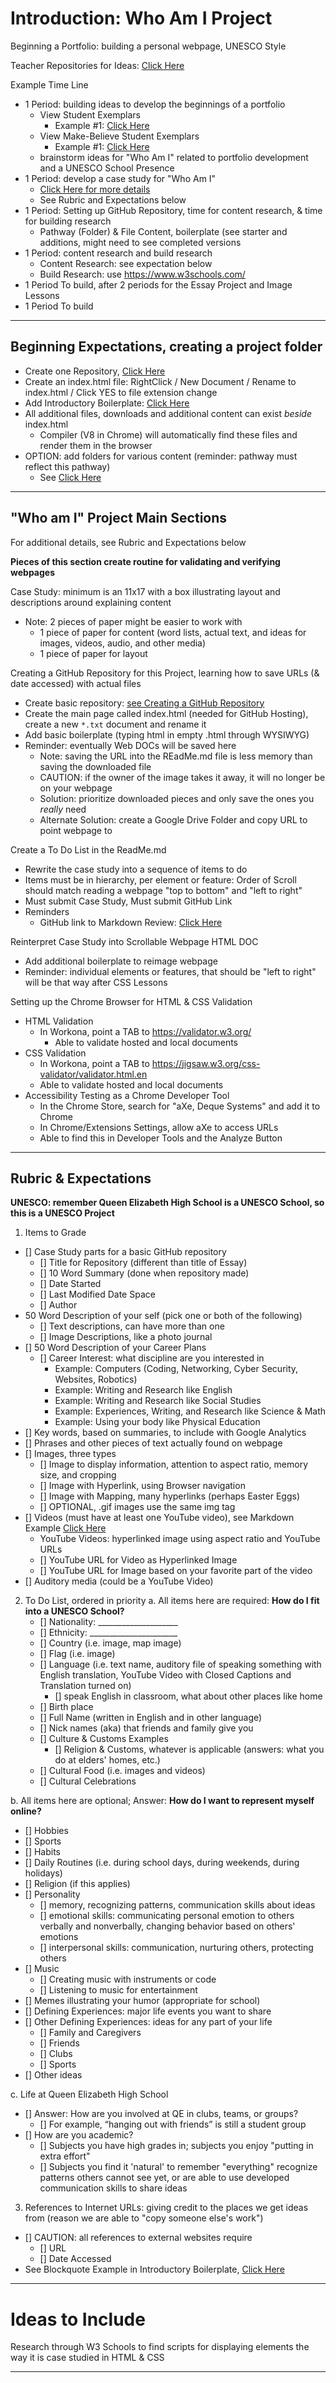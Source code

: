 # Introduction: Who Am I Project
Beginning a Portfolio: building a personal webpage, UNESCO Style

Teacher Repositories for Ideas: <a href="https://github.com/QEHS-Websites/Who-am-I-Exemplar">Click Here</a>

Example Time Line
- 1 Period: building ideas to develop the beginnings of a portfolio
  - View Student Exemplars
    - Example #1: <a href="">Click Here</a>
  - View Make-Believe Student Exemplars
    - Example #1: <a href="">Click Here</a>
  - brainstorm ideas for "Who Am I" related to portfolio development and a UNESCO School Presence
- 1 Period: develop a case study for "Who Am I"
  - <a href="https://github.com/MercersKitchen/Computer-Science-Planning/tree/master/Projects#materials-for-the-final-version-record-as-you-program-your-software">Click Here for more details</a>
  - See Rubric and Expectations below
- 1 Period: Setting up GitHub Repository, time for content research, & time for building research
  - Pathway (Folder) & File Content, boilerplate (see starter and additions, might need to see completed versions
- 1 Period: content research and build research
  - Content Research: see expectation below
  - Build Research: use https://www.w3schools.com/
- 1 Period To build, after 2 periods for the Essay Project and Image Lessons
- 1 Period To build

---

## Beginning Expectations, creating a project folder
- Create one Repository, <a href="https://github.com/MercersKitchen/Computer-Science-Planning/tree/master/Projects/Creating%20a%20GitHub%20Repository">
Click Here</a>
- Create an index.html file: RightClick / New Document / Rename to index.html / Click YES to file extension change
- Add Introductory Boilerplate: <a href="https://github.com/MercersKitchen/Webpages-Sites/tree/master/Introductory%20Boilerplate">Click Here</a>
- All additional files, downloads and additional content can exist *beside* index.html
  - Compiler (V8 in Chrome) will automatically find these files and render them in the browser
- OPTION: add folders for various content (reminder: pathway must reflect this pathway)
  - See <a href="https://github.com/MercersKitchen/Webpages-Sites/tree/master/Creating%20Single%20Page%20Webpage">Click Here</a>

---

## "Who am I" Project Main Sections
For additional details, see Rubric and Expectations below

**Pieces of this section create routine for validating and verifying webpages**

Case Study: minimum is an 11x17 with a box illustrating layout and descriptions around explaining content
- Note: 2 pieces of paper might be easier to work with
  - 1 piece of paper for content (word lists, actual text, and ideas for images, videos, audio, and other media)
  - 1 piece of paper for layout

Creating a GitHub Repository for this Project, learning how to save URLs (& date accessed) with actual files
   - Create basic repository: <a href="https://github.com/MercersKitchen/Computer-Science-Planning/tree/master/Projects/Creating%20a%20GitHub%20Repository">see Creating a GitHub Repository</a>
   - Create the main page called index.html (needed for GitHub Hosting), create a new `*.txt` document and rename it
   - Add basic boilerplate (typing html in empty .html through WYSIWYG)
   - Reminder: eventually Web DOCs will be saved here
     - Note: saving the URL into the REadMe.md file is less memory than saving the downloaded file
     - CAUTION: if the owner of the image takes it away, it will no longer be on your webpage
     - Solution: prioritize downloaded pieces and only save the ones you _really_ need
     - Alternate Solution: create a Google Drive Folder and copy URL to point webpage to

Create a To Do List in the ReadMe.md
   - Rewrite the case study into a sequence of items to do
   - Items must be in hierarchy, per element or feature: Order of Scroll should match reading a webpage "top to bottom" and "left to right"
   - Must submit Case Study, Must submit GitHub Link
   - Reminders
     - GitHub link to Markdown Review: <a href="https://github.com/MercersKitchen/Markdown-ReadMe-Documentation">Click Here</a>

Reinterpret Case Study into Scrollable Webpage HTML DOC
   - Add additional boilerplate to reimage webpage
   - Reminder: individual elements or features, that should be "left to right" will be that way after CSS Lessons

Setting up the Chrome Browser for HTML & CSS Validation
- HTML Validation
  - In Workona, point a TAB to https://validator.w3.org/
      - Able to validate hosted and local documents
- CSS Validation
  - In Workona, point a TAB to https://jigsaw.w3.org/css-validator/validator.html.en
  - Able to validate hosted and local documents
- Accessibility Testing as a Chrome Developer Tool
  - In the Chrome Store, search for "aXe, Deque Systems" and add it to Chrome
  - In Chrome/Extensions Settings, allow aXe to access URLs
  - Able to find this in Developer Tools and the Analyze Button

---

## Rubric & Expectations
**UNESCO: remember Queen Elizabeth High School is a UNESCO School, so this is a UNESCO Project**
1. Items to Grade
- [] Case Study parts for a basic GitHub repository
  - [] Title for Repository (different than title of Essay)
  - [] 10 Word Summary (done when repository made)
  - [] Date Started
  - [] Last Modified Date Space
  - [] Author
- 50 Word Description of your self (pick one or both of the following)
  - [] Text descriptions, can have more than one
  - [] Image Descriptions, like a photo journal
- [] 50 Word Description of your Career Plans
  - [] Career Interest: what discipline are you interested in
    - Example: Computers (Coding, Networking, Cyber Security, Websites, Robotics)
    - Example: Writing and Research like English
    - Example: Writing and Research like Social Studies
    - Example: Experiences, Writing, and Research like Science & Math
    - Example: Using your body like Physical Education
- [] Key words, based on summaries, to include with Google Analytics
- [] Phrases and other pieces of text actually found on webpage
- [] Images, three types
  - [] Image to display information, attention to aspect ratio, memory size, and cropping
  - [] Image with Hyperlink, using Browser navigation
  - [] Image with Mapping, many hyperlinks (perhaps Easter Eggs)
  - [] OPTIONAL, .gif images use the same img tag
- [] Videos (must have at least one YouTube video), see Markdown Example <a href="https://github.com/MercersKitchen/Markdown-ReadMe-Documentation/blob/master/README.md#youtube-video-additions">Click Here</a>
  - YouTube Videos: hyperlinked image using aspect ratio and YouTube URLs
  - [] YouTube URL for Video as Hyperlinked Image
  - [] YouTube URL for Image based on your favorite part of the video
- [] Auditory media (could be a YouTube Video)

2. To Do List, ordered in priority
  a. All items here are required: **How do I fit into a UNESCO School?**
   - [] Nationality: ____________________
   - [] Ethnicity: ______________________
   - [] Country (i.e. image, map image)
   - [] Flag (i.e. image)
   - [] Language (i.e. text name, auditory file of speaking something with English translation, YouTube Video with Closed Captions and Translation turned on)
     - [] speak English in classroom, what about other places like home
   - [] Birth place
   - [] Full Name (written in English and in other language)
   - [] Nick names (aka) that friends and family give you
   - [] Culture & Customs Examples
     - [] Religion & Customs, whatever is applicable (answers: what you do at elders' homes, etc.)
   - [] Cultural Food (i.e. images and videos)
   - [] Cultural Celebrations

b. All items here are optional; Answer: **How do I want to represent myself online?**
   - [] Hobbies
   - [] Sports
   - [] Habits
   - [] Daily Routines (i.e. during school days, during weekends, during holidays)
   - [] Religion (if this applies)
   - [] Personality
     - [] memory, recognizing patterns, communication skills about ideas
     - [] emotional skills: communicating personal emotion to others verbally and nonverbally, changing behavior based on others' emotions
     - [] interpersonal skills: communication, nurturing others, protecting others
   - [] Music
     - [] Creating music with instruments or code
     - [] Listening to music for entertainment
   - [] Memes illustrating your humor (appropriate for school)
   - [] Defining Experiences: major life events you want to share
   - [] Other Defining Experiences: ideas for any part of your life
     - [] Family and Caregivers
     - [] Friends
     - [] Clubs
     - [] Sports
   - [] Other ideas

c. Life at Queen Elizabeth High School
   - [] Answer: How are you involved at QE in clubs, teams, or groups?
     - [] For example, “hanging out with friends” is still a student group
   - [] How are you academic?
     - [] Subjects you have high grades in; subjects you enjoy "putting in extra effort"
     - [] Subjects you find it 'natural' to remember "everything" recognize patterns others cannot see yet, or are able to use developed communication skills to share ideas

3. References to Internet URLs: giving credit to the places we get ideas from (reason we are able to "copy someone else's work")
- [] CAUTION: all references to external websites require
  - [] URL
  - [] Date Accessed
- See Blockquote Example in Introductory Boilerplate, <a href="https://github.com/MercersKitchen/CS10/tree/master/Websites/Introductory%20Boilerplate#additional-footer-information-a-quote-demonstrating-how-to-reference-others-work-through-urls">Click Here</a>

---

# Ideas to Include
Research through W3 Schools to find scripts for displaying elements the way it is case studied in HTML & CSS

---
